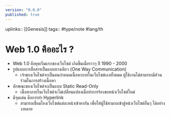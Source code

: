 ```yaml
---
version: "0.0.0"
published: true
---
```

uplinks:: [[Genesis]]
tags:: #type/note #lang/th
# Web 1.0 คืออะไร ?
- Web 1.0 คือยุคเริ่มแรกของเว็บไซต์ เกิดขึ้นเมื่อราวๆ ปี 1990 - 2000
- รูปแบบการสื่อสารเป็นแบบทางเดียว (One Way Communication)
	- เจ้าของเว็บไซต์จะเป็นคนกำหนดเนื้อหาภายในเว็บไซต์เองทั้งหมด ผู้ใช้งานไม่สามารถมีส่วนร่วมในการสร้างเนื้อหา
- ลักษณะของเว็บไซต์จะเป็นแบบ Static Read-Only
	- เนื้อหาภายในเว็บไซต์จะไม่เปลี่ยนแปลงเมื่อทำการร้องขอหน้าเว็บไซต์ใหม่
- มีจุดเด่น คือการทำ Hyperlink
	- สามารถเชื่อมโยงเว็บไซต์แต่ละหน้าเข้าหากัน เพื่อให้ผู้ใช้สามาถเข้าสู่หน้าเว็บไซต์อื่นๆ ได้อย่างงายดาย